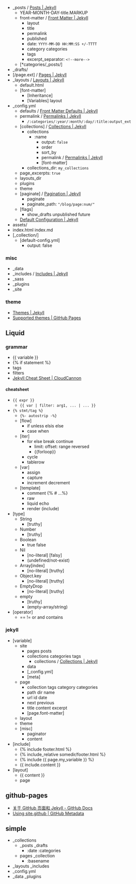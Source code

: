 - _posts / [Posts | Jekyll](https://jekyllrb.com/docs/posts/)
  - YEAR-MONTH-DAY-title.MARKUP
  - front-matter / [Front Matter | Jekyll](https://jekyllrb.com/docs/front-matter/)
    - layout
    - title
    - permalink
    - published
    - date: `YYYY-MM-DD HH:MM:SS +/-TTTT`
    - category categories
    - tags
    - excerpt_separator: `<!--more-->`
  - [*categories/_posts/]
- _drafts/
- [/page.ext] / [Pages | Jekyll](https://jekyllrb.com/docs/pages/)
- _layouts / [Layouts | Jekyll](https://jekyllrb.com/docs/layouts/)
  - default.html
  - [font-matter]
    - [Inheritance]
    - [Variables] layout
- _config.yml
  - defaults / [Front Matter Defaults | Jekyll](https://jekyllrb.com/docs/configuration/front-matter-defaults/)
  - permalink / [Permalinks | Jekyll](https://jekyllrb.com/docs/permalinks/)
    - `/:categories/:year/:month/:day/:title:output_ext`
  - [collections] / [Collections | Jekyll](https://jekyllrb.com/docs/collections/)
    - collections
      - :name
        - output: `false`
        - order
        - sort_by 
        - permalink / [Permalinks | Jekyll](https://jekyllrb.com/docs/permalinks/#collections)
        - [font-matter]
    - collections_dir: `my_collections`
  - page_excerpts: `true`
  - layouts_dir
  - plugins
  - theme
  - [paginate] / [Pagination | Jekyll](https://jekyllrb.com/docs/pagination/)
    - paginate
    - paginate_path: `"/blog/page:num/"`
  - [flags]
    - show_drafts unpublished future
  - [Default Configuration | Jekyll](https://jekyllrb.com/docs/configuration/default/)
- assets/
- index.html index.md
- [_collection/]
  - [default-config.yml]
    - output: false

### misc
- _data
- _includes / [Includes | Jekyll](https://jekyllrb.com/docs/includes/)
- _sass
- _plugins
- _site

### theme
- [Themes | Jekyll](https://jekyllrb.com/docs/themes/)
- [Supported themes | GitHub Pages](https://pages.github.com/themes/)



## Liquid
### grammar
- {{ variable }}
- {% if statement %}
- tags
- filters
- [Jekyll Cheat Sheet | CloudCannon](https://cloudcannon.com/community/jekyll-cheat-sheet/)
#### cheatsheet
- `{{ expr }}`
  - `{{ var | filter: arg1, ... | ... }}`
- `{% stmt/tag %}`
  - `{%- autostrip -%}`
  - [flow]
    - if unless elsis else 
    - case when
  - [iter]
    - for else break continue
      - limit: offset: range reversed
      - {{forloop}}
    - cycle
    - tablerow
  - [var]
    - assign
    - capture
    - increment decrement
  - [template]
    - comment {% # ...%}
    - raw
    - liquid echo
    - render (include)
- [type]
  - String
    - [truthy]
  - Number
    - [truthy]
  - Boolean
    - true false
  - Nil
    - [no-literal] [falsy]
    - (undefined/not-exist)
  - Array[index]
    - [no-literal] [truthy]
  - Object.key
    - [no-literal] [truthy]
  - EmptyDrop 
    - [no-literal] [truthy]
  - empty
    - [truthy]
    - (empty-array/string)
- [operator]
  - == != or and contains


### jekyll
- [variable]
  - site
    - pages posts 
    - collections categories tags
      - collections / [Collections | Jekyll](https://jekyllrb.com/docs/collections/#collections)
    - data
    - [_config.yml]
    - [meta]
  - page
    - collection tags category categories
    - path dir name 
    - url id date
    - next previous
    - title content excerpt
    - [page.font-matter]
  - layout
  - theme
  - [misc]
    - paginator
    - content
- [include]
  - {% include footer.html %}
  - {% include_relative somedir/footer.html %}
  - {% include {{ page.my_variable }} %}
  - {{ include.content }}
- [layout]
  - {{ content }}
  - page 

## github-pages
- [关于 GitHub 页面和 Jekyll - GitHub Docs](https://docs.github.com/zh/pages/setting-up-a-github-pages-site-with-jekyll/about-github-pages-and-jekyll)
- [Using site.github | GitHub Metadata](https://jekyll.github.io/github-metadata/site.github/)


## simple
- _collections
  - _posts _drafts
    - :date :categories
  - pages _collection
    - :basename
- _layouts _includes
- _config.yml
- _data _plugins
